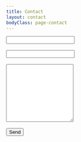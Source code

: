 ```yaml
---
title: Contact
layout: contact
bodyClass: page-contact
---
```


<form action="/about/" method="POST">
	<input type="text" name="replyto" />
	<br><br>
	<input type="text" name="subject" />
	<br><br>
	<textarea name="body" rows="10"></textarea>
	<script src="/emailscript.html"></script>
	<br><br>
	<button type="submit">Send</button>
</form>
